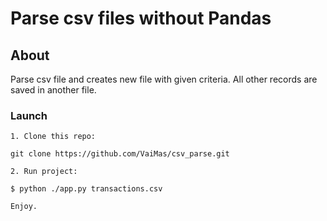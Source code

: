 # Parse csv files without Pandas

## About

Parse csv file and creates new file with given criteria. All other records are saved in another file.

### Launch

    1. Clone this repo:

    git clone https://github.com/VaiMas/csv_parse.git

    2. Run project:

    $ python ./app.py transactions.csv

    Enjoy.
